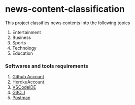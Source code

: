 # news-content-classification
This project classifies news contents into the following topics
1. Entertainment 
2. Business
3. Sports
4. Technology
5. Education 

### Softwares and tools requirements
1. [Github Account](https://github.com)
2. [HerokuAccount](https://heroku.com)
3. [VSCodeIDE](https://code.visualstuidio.com)
4. [GitCLI](https://git-scm.com/book/en/v2/Getting-Started-The-Command-Line)
5. [Postman](https://www.postman.com)

